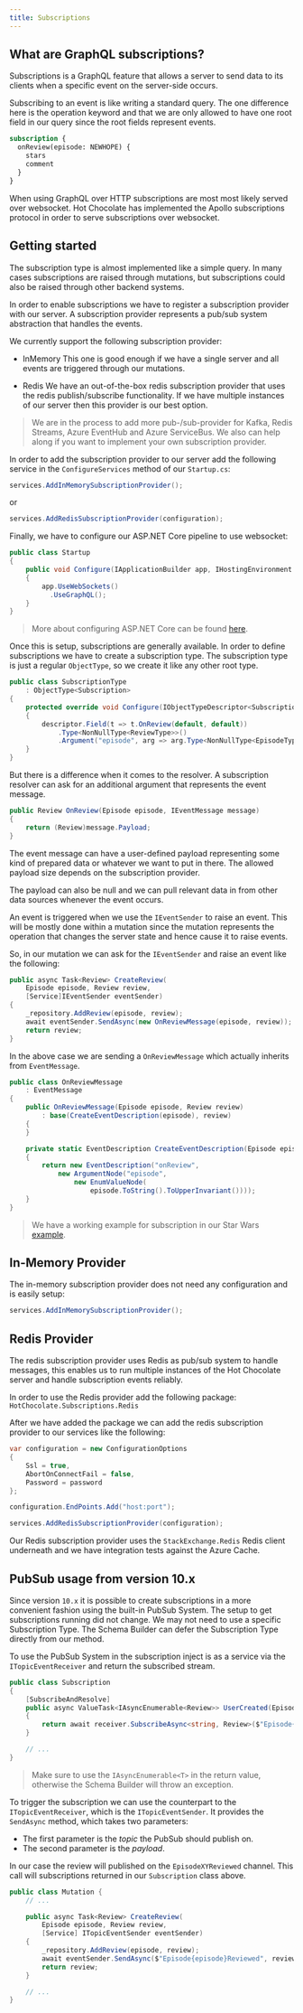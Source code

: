 ```yaml
---
title: Subscriptions
---
```


## What are GraphQL subscriptions?

Subscriptions is a GraphQL feature that allows a server to send data to its clients when a specific event on the server-side occurs.

Subscribing to an event is like writing a standard query. The one difference here is the operation keyword and that we are only allowed to have one root field in our query since the root fields represent events.

```graphql
subscription {
  onReview(episode: NEWHOPE) {
    stars
    comment
  }
}
```

When using GraphQL over HTTP subscriptions are most most likely served over websocket. Hot Chocolate has implemented the Apollo subscriptions protocol in order to serve subscriptions over websocket.

## Getting started

The subscription type is almost implemented like a simple query. In many cases subscriptions are raised through mutations, but subscriptions could also be raised through other backend systems.

In order to enable subscriptions we have to register a subscription provider with our server. A subscription provider represents a pub/sub system abstraction that handles the events.

We currently support the following subscription provider:

- InMemory
  This one is good enough if we have a single server and all events are triggered through our mutations.

- Redis
  We have an out-of-the-box redis subscription provider that uses the redis publish/subscribe functionality. If we have multiple instances of our server then this provider is our best option.

> We are in the process to add more pub-/sub-provider for Kafka, Redis Streams, Azure EventHub and Azure ServiceBus. We also can help along if you want to implement your own subscription provider.

In order to add the subscription provider to our server add the following service in the `ConfigureServices` method of our `Startup.cs`:

```csharp
services.AddInMemorySubscriptionProvider();
```

or

```csharp
services.AddRedisSubscriptionProvider(configuration);
```

Finally, we have to configure our ASP.NET Core pipeline to use websocket:

```csharp
public class Startup
{
    public void Configure(IApplicationBuilder app, IHostingEnvironment env)
    {
        app.UseWebSockets()
          .UseGraphQL();
    }
}
```

> More about configuring ASP.NET Core can be found [here](/docs/hotchocolate/v10/server).

Once this is setup, subscriptions are generally available. In order to define subscriptions we have to create a subscription type. The subscription type is just a regular `ObjectType`, so we create it like any other root type.

```csharp
public class SubscriptionType
    : ObjectType<Subscription>
{
    protected override void Configure(IObjectTypeDescriptor<Subscription> descriptor)
    {
        descriptor.Field(t => t.OnReview(default, default))
            .Type<NonNullType<ReviewType>>()
            .Argument("episode", arg => arg.Type<NonNullType<EpisodeType>>());
    }
}
```

But there is a difference when it comes to the resolver. A subscription resolver can ask for an additional argument that represents the event message.

```csharp
public Review OnReview(Episode episode, IEventMessage message)
{
    return (Review)message.Payload;
}
```

The event message can have a user-defined payload representing some kind of prepared data or whatever we want to put in there. The allowed payload size depends on the subscription provider.

The payload can also be null and we can pull relevant data in from other data sources whenever the event occurs.

An event is triggered when we use the `IEventSender` to raise an event. This will be mostly done within a mutation since the mutation represents the operation that changes the server state and hence cause it to raise events.

So, in our mutation we can ask for the `IEventSender` and raise an event like the following:

```csharp
public async Task<Review> CreateReview(
    Episode episode, Review review,
    [Service]IEventSender eventSender)
{
    _repository.AddReview(episode, review);
    await eventSender.SendAsync(new OnReviewMessage(episode, review));
    return review;
}
```

In the above case we are sending a `OnReviewMessage` which actually inherits from `EventMessage`.

```csharp
public class OnReviewMessage
    : EventMessage
{
    public OnReviewMessage(Episode episode, Review review)
        : base(CreateEventDescription(episode), review)
    {
    }

    private static EventDescription CreateEventDescription(Episode episode)
    {
        return new EventDescription("onReview",
            new ArgumentNode("episode",
                new EnumValueNode(
                    episode.ToString().ToUpperInvariant())));
    }
}
```

> We have a working example for subscription in our Star Wars [example](https://github.com/ChilliCream/hotchocolate/tree/master/examples/AspNetCore.StarWars).

## In-Memory Provider

The in-memory subscription provider does not need any configuration and is easily setup:

```csharp
services.AddInMemorySubscriptionProvider();
```

## Redis Provider

The redis subscription provider uses Redis as pub/sub system to handle messages, this enables us to run multiple instances of the Hot Chocolate server and handle subscription events reliably.

In order to use the Redis provider add the following package:
`HotChocolate.Subscriptions.Redis`

After we have added the package we can add the redis subscription provider to our services like the following:

```csharp
var configuration = new ConfigurationOptions
{
    Ssl = true,
    AbortOnConnectFail = false,
    Password = password
};

configuration.EndPoints.Add("host:port");

services.AddRedisSubscriptionProvider(configuration);
```

Our Redis subscription provider uses the `StackExchange.Redis` Redis client underneath and we have integration tests against the Azure Cache.

## PubSub usage from version 10.x

Since version `10.x` it is possible to create subscriptions in a more convenient fashion using the built-in PubSub System. The setup to get subscriptions running did not change. We may not need to use a specific Subscription Type. The Schema Builder can defer the Subscription Type directly from our method.

To use the PubSub System in the subscription inject is as a service via the `ITopicEventReceiver` and return the subscribed stream.

```csharp
public class Subscription
{
    [SubscribeAndResolve]
    public async ValueTask<IAsyncEnumerable<Review>> UserCreated(Episode episode, [Service] ITopicEventReceiver receiver)
    {
        return await receiver.SubscribeAsync<string, Review>($"Episode{episode}Reviewed");
    }

    // ...
}
```

> Make sure to use the `IAsyncEnumerable<T>` in the return value, otherwise the Schema Builder will throw an exception.

To trigger the subscription we can use the counterpart to the `ITopicEventReceiver`, which is the `ITopicEventSender`. It provides the `SendAsync` method, which takes two parameters:

- The first parameter is the _topic_ the PubSub should publish on.
- The second parameter is the _payload_.

In our case the review will published on the `EpisodeXYReviewed` channel. This call will subscriptions returned in our `Subscription` class above.

```csharp
public class Mutation {
    // ...

    public async Task<Review> CreateReview(
        Episode episode, Review review,
        [Service] ITopicEventSender eventSender)
    {
        _repository.AddReview(episode, review);
        await eventSender.SendAsync($"Episode{episode}Reviewed", review));
        return review;
    }

    // ...
}
```
